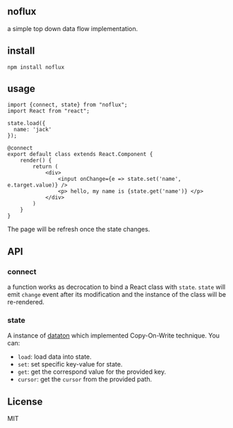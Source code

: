 noflux
--------

a simple top down data flow implementation.


install
----

```
npm install noflux
```

usage
-----

```
import {connect, state} from "noflux";
import React from "react";

state.load({
  name: 'jack'
});

@connect
export default class extends React.Component {
    render() {
        return (
            <div>
                <input onChange={e => state.set('name', e.target.value)} />
                <p> hello, my name is {state.get('name')} </p>
            </div>
        )
    }
}
```

The page will be refresh once the state changes.


API
-----

### connect

a function works as decrocation to bind a React class with `state`.
`state` will emit `change` event after its modification and the instance
of the class will be re-rendered.

### state

A instance of [dataton](http://npmjs.com/package/dataton) which implemented Copy-On-Write technique. You can:

- `load`: load data into state.
- `set`: set specific key-value for state.
- `get`: get the correspond value for the provided key.
- `cursor`: get the `cursor` from the provided path.


License
----

MIT

